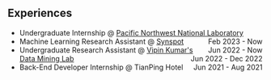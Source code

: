 ## Experiences


<ul style="margin:0 0 5px;">
  <li>Undergraduate Internship @ <a href="https://www.pnnl.gov/">Pacific Northwest National Laboratory <span style="float:right;">Feb 2023 - Now</span></a></li>
  <li>Machine Learning Research Assistant @ <a href="https://synspot-ai.com/about-us/">Synspot <span style="float:right;">Jun 2022 - Now</span></a></li>
  <li>Undergraduate Research Assistant @ <a href="https://cse.umn.edu/cs">Vipin Kumar's Data Mining Lab <span style="float:right;">Jun 2022 - Dec 2022</span></a></li>
  <li>Back-End Developer Internship @ TianPing Hotel <span style="float:right;">Jun 2021 - Aug 2021</span></li>
</ul>
<!-- <ul style="margin:0 0 20px;">
  <li><a href="https://www.computer.org/csdl/journal/tp"><autocolor>IEEE Transactions on Pattern Analysis and Machine Intelligence (TPAMI)</autocolor></a></li>
  <li><a href="https://www.springer.com/journal/11263"><autocolor>International Journal of Computer Vision (IJCV)</autocolor></a></li>
</ul> -->